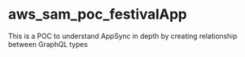 # aws_sam_poc_festivalApp
This is a POC to understand AppSync in depth by creating relationship between GraphQL types
